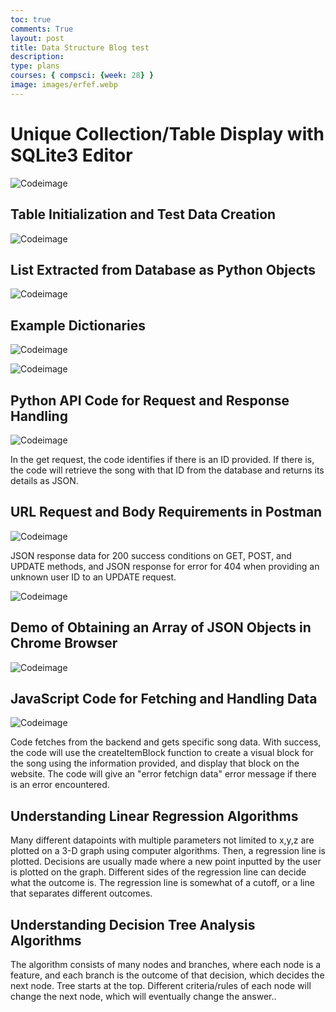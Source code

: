 ```yaml
---
toc: true
comments: True
layout: post
title: Data Structure Blog test
description: 
type: plans
courses: { compsci: {week: 28} }
image: images/erfef.webp
---
```


# Unique Collection/Table Display with SQLite3 Editor

![Codeimage](https://media.discordapp.net/attachments/1219822341719068672/1230716807275614208/Screenshot_2024-04-18_at_11.30.36_AM.png?ex=66345558&is=6621e058&hm=7017fdd993c59dff0d2a1d577fe41500c8ee797e20e8c307c81b0d322c075c56&=&format=webp&quality=lossless&width=1688&height=1306)

## Table Initialization and Test Data Creation

![Codeimage](https://media.discordapp.net/attachments/1219822341719068672/1230725881480085509/Screenshot_2024-04-18_at_8.45.10_PM.png?ex=66345dcb&is=6621e8cb&hm=6cfa98d0b01ccaceb4fd185a72c45359e9f834e84d01224d92129e2b02f41147&=&format=webp&quality=lossless&width=1350&height=732)

## List Extracted from Database as Python Objects

![Codeimage](https://media.discordapp.net/attachments/1219822341719068672/1230716807652970496/Screenshot_2024-04-18_at_11.43.01_AM.png?ex=6627cf18&is=66267d98&hm=c87b619b26b031a2241f63b8d7328e58aed5961ae6c7d0fd9b78e3ecb1f30c21&=&format=webp&quality=lossless&width=1536&height=1306)

## Example Dictionaries

![Codeimage](https://media.discordapp.net/attachments/1219822341719068672/1230716807275614208/Screenshot_2024-04-18_at_11.30.36_AM.png?ex=66345558&is=6621e058&hm=7017fdd993c59dff0d2a1d577fe41500c8ee797e20e8c307c81b0d322c075c56&=&format=webp&quality=lossless&width=1688&height=1306)

![Codeimage](https://media.discordapp.net/attachments/1219822341719068672/1230718653755031582/Screenshot_2024-04-18_at_8.16.28_PM.png?ex=66345710&is=6621e210&hm=ae3845c910d124b5a2c7e15b960be88d9cdd0abd511d0dbe982a1f2424b22520&=&format=webp&quality=lossless&width=1350&height=448)

## Python API Code for Request and Response Handling

![Codeimage](https://media.discordapp.net/attachments/1219822341719068672/1230716806927355924/Screenshot_2024-04-18_at_11.31.32_AM.png?ex=66345558&is=6621e058&hm=8311832965fb7e1d0761a5988b59753b0c4957f5cbe86bca62d32e418237d3ae&=&format=webp&quality=lossless&width=1350&height=636)

In the get request, the code identifies if there is an ID provided. If there is, the code will retrieve the song with that ID from the database and returns its details as JSON. 


## URL Request and Body Requirements in Postman

![Codeimage](https://media.discordapp.net/attachments/1219822341719068672/1230719611058782238/Screenshot_2024-04-18_at_8.20.14_PM.png?ex=663457f4&is=6621e2f4&hm=24ba75e1fd6525852e7ccbe376c4178b427701561ef383c6ba652a17ae9777ae&=&format=webp&quality=lossless&width=1350&height=992)

JSON response data for 200 success conditions on GET, POST, and UPDATE methods, and JSON response for error for 404 when providing an unknown user ID to an UPDATE request.

![Codeimage](https://media.discordapp.net/attachments/1219822341719068672/1230716806646468709/Screenshot_2024-04-18_at_12.07.03_PM.png?ex=66345558&is=6621e058&hm=f70f89057cf46c97695324daa6f29db0dbc3a1cb92eada306f174b495d6b571b&=&format=webp&quality=lossless&width=1350&height=354)

## Demo of Obtaining an Array of JSON Objects in Chrome Browser

![Codeimage](https://media.discordapp.net/attachments/1219822341719068672/1230716808256815205/Screenshot_2024-04-18_at_12.15.09_PM.png?ex=66345558&is=6621e058&hm=8e4a0fa3d5517f82dcf9f2938c191d9b815df23a1d6dd928a575d452cdcbbe53&=&format=webp&quality=lossless&width=1350&height=814)

## JavaScript Code for Fetching and Handling Data

![Codeimage](https://media.discordapp.net/attachments/1219822341719068672/1230716808798146561/Screenshot_2024-04-18_at_12.17.18_PM.png?ex=6627cf18&is=66267d98&hm=6b0aa5ecdffb493f564188ebc057bd96281b6327ed7b1b5eeb852412b0f55bcc&=&format=webp&quality=lossless&width=2664&height=1300)

Code fetches from the backend and gets specific song data. With success, the code will use the createItemBlock function to create a visual block for the song using the information provided, and display that block on the website. The code will give an "error fetchign data" error message if there is an error encountered. 

## Understanding Linear Regression Algorithms

Many different datapoints with multiple parameters not limited to x,y,z are plotted on a 3-D graph using computer algorithms. Then, a regression line is plotted. Decisions are usually made where a new point inputted by the user is plotted on the graph. Different sides of the regression line can decide what the outcome is. The regression line is somewhat of a cutoff, or a line that separates different outcomes. 

## Understanding Decision Tree Analysis Algorithms

The algorithm consists of many nodes and branches, where each node is a feature, and each branch is the outcome of that decision, which decides the next node. Tree starts at the top. Different criteria/rules of each node will change the next node, which will eventually change the answer..
